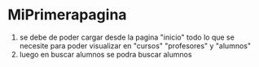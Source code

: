 # MiPrimerapagina


1) se debe de poder cargar desde la pagina "inicio" todo lo que se necesite para poder visualizar en "cursos" "profesores" y "alumnos" 
2) luego en buscar alumnos se podra buscar alumnos